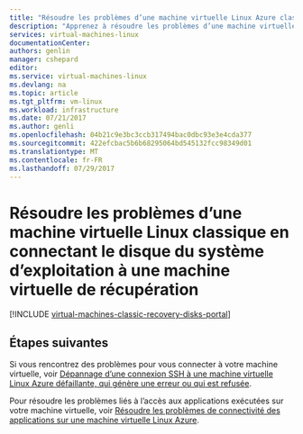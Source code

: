 ```yaml
---
title: "Résoudre les problèmes d’une machine virtuelle Linux Azure classique en connectant le disque du système d’exploitation à une machine virtuelle de récupération | Microsoft Docs"
description: "Apprenez à résoudre les problèmes d’une machine virtuelle Linux Azure classique en connectant le disque du système d’exploitation à une machine virtuelle de récupération"
services: virtual-machines-linux
documentationCenter: 
authors: genlin
manager: cshepard
editor: 
ms.service: virtual-machines-linux
ms.devlang: na
ms.topic: article
ms.tgt_pltfrm: vm-linux
ms.workload: infrastructure
ms.date: 07/21/2017
ms.author: genli
ms.openlocfilehash: 04b21c9e3bc3ccb317494bac0dbc93e3e4cda377
ms.sourcegitcommit: 422efcbac5b6b68295064bd545132fcc98349d01
ms.translationtype: MT
ms.contentlocale: fr-FR
ms.lasthandoff: 07/29/2017
---
```

# <a name="troubleshoot-a-linux-classic-vm-by-attaching-the-os-disk-to-a-recovery-vm"></a>Résoudre les problèmes d’une machine virtuelle Linux classique en connectant le disque du système d’exploitation à une machine virtuelle de récupération

[!INCLUDE [virtual-machines-classic-recovery-disks-portal](../../../../includes/virtual-machines-classic-recovery-disks-portal.md)]

## <a name="next-steps"></a>Étapes suivantes
Si vous rencontrez des problèmes pour vous connecter à votre machine virtuelle, voir [Dépannage d’une connexion SSH à une machine virtuelle Linux Azure défaillante, qui génère une erreur ou qui est refusée](../troubleshoot-ssh-connection.md). 

Pour résoudre les problèmes liés à l’accès aux applications exécutées sur votre machine virtuelle, voir [Résoudre les problèmes de connectivité des applications sur une machine virtuelle Linux Azure](../troubleshoot-app-connection.md).
